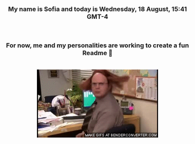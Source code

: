 


<div align="center">
<h3 >My name is Sofia and today is Wednesday, 18 August, 15:41 GMT-4</h3><br>
<h3 >For now, me and my personalities are working to create a fun Readme 👋
</h3><br>
<img src='img/dwight.gif' alt='working...'/>
</div>
